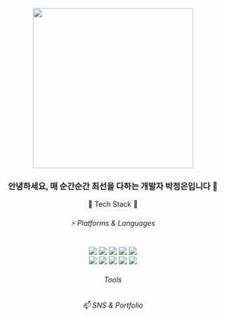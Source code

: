 <p align="center"><img style="height: 320px;" src="https://github.com/jungeunevepark/jungeunevepark/assets/101235186/3c7ba629-a1ab-49b5-9d5d-fd2cb4bb9605"></p>

<h3 align="center">안녕하세요, 매 순간순간 최선을 다하는 개발자 박정은입니다 👋</h3>

<p align="center"> 🌱 Tech Stack 🌱 </p>
<h6 align="center"> ⚡ Platforms & Languages </h6>
  <div align="center">
    <img src="https://img.shields.io/badge/Java-007396?style=flat&logo=Java&logoColor=white" />
    <img src="https://img.shields.io/badge/python-3776AB?style=flat&logo=Python&logoColor=white"/>
  	<img src="https://img.shields.io/badge/HTML5-E34F26?style=flat&logo=HTML5&logoColor=white" />
  	<img src="https://img.shields.io/badge/CSS3-1572B6?style=flat&logo=CSS3&logoColor=white" />
    <img src="https://img.shields.io/badge/JS-F7DF1E?style=flat&logo=javascript&logoColor=white"/>
  </div>
  <div align="center">
    <img src="https://img.shields.io/badge/Spring-6DB33F?style=flat&logo=Spring&logoColor=white"/>
    <img src="https://img.shields.io/badge/SpringBoot-6DB33F?style=flat&logo=SpringBoot&logoColor=white"/>
    <img src="https://img.shields.io/badge/bootstrap-7952B3?style=flat&logo=Bootstrap&logoColor=white"/>
    <img src="https://img.shields.io/badge/MySQL-4479A1?style=flat&logo=MySQL&logoColor=white"/>
    <img src="https://img.shields.io/badge/AWS-232F3E?style=flat&logo=amazonaws&logoColor=white"/>
  </div>
<h6 align="center"> Tools </h6>

<h6 align="center"> 📫 SNS & Portfolio </h6>
<!--
**jungeunevepark/jungeunevepark** is a ✨ _special_ ✨ repository because its `README.md` (this file) appears on your GitHub profile.

Here are some ideas to get you started:

- 🔭 I’m currently working on ...
- 🌱 I’m currently learning ...
- 👯 I’m looking to collaborate on ...
- 🤔 I’m looking for help with ...
- 💬 Ask me about ...
- 📫 How to reach me: ...
- 😄 Pronouns: ...
- ⚡ Fun fact: ...
-->
